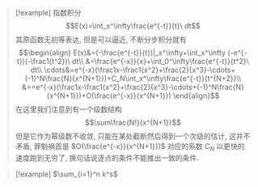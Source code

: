 > [!example] 指数积分
> $$E(x)=\int_x^\infty\frac{e^{-t}}{t}\ dt$$
> 其原函数无初等表达, 但是可以逼近, 不断分步积分就有
> $$\begin{align}
> E(x)&=(-\frac{e^{-t}}{t})|_x^\infty+\int_x^\infty (-e^{-t})(-\frac1{t^2})\ dt\\
> &=\frac{e^{-x}}{x}+\int_0^\infty\frac{e^{-t}}{t^2}\ dt\\
> \cdots&=e^{-x}(\frac1x-\frac1{x^2}+\frac{2}{x^3}-\cdots+(-1)^N\frac{N}{x^{N+1}})+C_N\int_x^\infty\frac{e^{-t}}{t^{N+2}}\\
> &==e^{-x}(\frac1x-\frac1{x^2}+\frac{2}{x^3}-\cdots+(-1)^N\frac{N}{x^{N+1}})+O(\frac{e^{-x}}{x^{N+1}})
> \end{align}$$
> 在这里我们注意到有一个级数结构
> $$\sum\frac{N!}{x^{N+1}}$$
> 但是它作为幂级数不收敛, 只能在某处截断然后得到一个次级的估计, 这并不矛盾, 罪魁祸首是 $O(\frac{e^{-x}}{x^{N+1}})$ 对应的系数 $C_N$ 以更快的速度跑到无穷了, 换句话说逐点的条件不能推出一致的条件.

> [!example] $\sum_{i=1}^n k^s$
